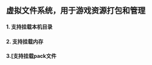 ## 虚拟文件系统，用于游戏资源打包和管理

#### 1. 支持挂载本机目录

#### 2. 支持挂载内存

[3.支持挂载pack文件]: https://github.com/tkzcfc/paktool



#### 3.[支持挂载pack文件

